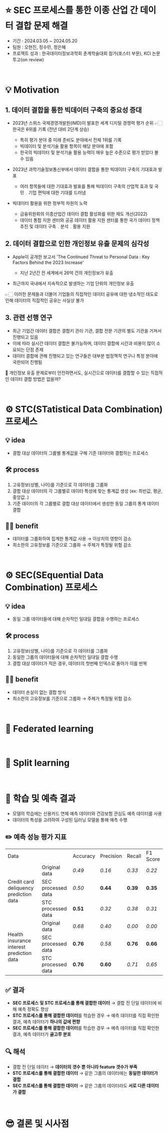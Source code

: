 # ⭐️ SEC 프로세스를 통한 이종 산업 간 데이터 결합 문제 해결
- 기간 : 2024.03.05 ~ 2024.05.20
- 팀원 : 오현진, 정수민, 정은혜
- 프로젝트 성과 : 한국데이터정보과학회 춘계학술대회 참가(포스터 부문), KCI 논문 투고(on review)

&nbsp;

# 💡 Motivation

## 1. 데이터 결합을 통한 빅데이터 구축의 중요성 증대
- 2023년 스위스 국제경영개발원(IMD)이 발표한 세계 디지털 경쟁력 평가 순위 👉🏻 한국은 6위를 기록 (전년 대비 2단계 상승)
  - 특히 평가 분야 중 미래 준비도 분야에서 전체 1위를 기록
  - 빅데이터 및 분석기술 활용 항목이 해당 분야에 포함
  - 한국의 빅데이터 및 분석기술 활용 능력이 매우 높은 수준으로 평가 받았다 볼 수 있음
  
- 2023년 과학기술정보통신부에서 데이터 결합을 통한 빅데이터 구축의 기대효과 발표
  - 여러 항목들에 대한 기대효과 발표를 통해 빅데이터 구축의 산업적 효과 및 국민﹒기업 편익에 대한 기대를 드러냄

- 빅데이터 활용을 위한 정부적 차원의 노력
  - 금융위원회의 이종산업간 데이터 결합 활성화를 위한 제도 개선(2022)
  - 데이터 통합 지원 센터와 공공 데이터 활용 지원 센터를 통한 국가 데이터 정책 추진 및 데이터 구축﹒분석﹒활용 지원

## 2. 데이터 결합으로 인한 개인정보 유출 문제의 심각성
- Apple이 공개한 보고서 'The Continued Threat to Personal Data : Key Factors Behind the 2023 Increase'
  - 지난 2년간 전 세계에서 26억 건의 개인정보가 유출

- 최근까지 국내에서 지속적으로 발생하는 기업 단위의 개인정보 유출

👉🏻 이러한 문제들과 더불어 기업들의 직접적인 데이터 공유에 대한 냉소적인 태도로 인해 데이터의 직접적인 공유는 사실상 불가

## 3. 관련 선행 연구
- 최근 기업간 데이터 결합은 결합키 관리 기관, 결합 전문 기관의 별도 기관을 거쳐서 진행되고 있음
- 이에 따라 실시간 데이터 결합은 불가능하며, 데이터 결합에 시간과 비용이 많이 소요되는 단점 존재
- 데이터 결합에 관해 진행되고 있는 연구들은 대부분 법정책적 연구나 특정 분야에 국한되어 진행됨

🤔 개인정보 유출 문제로부터 안전하면서도, 실시간으로 데이터를 결합할 수 있는 직접적인 데이터 결합 방법은 없을까?

&nbsp;

# ⚙️ STC(STatistical Data Combination) 프로세스
## 💡 idea
- 결합 대상 데이터의 그룹별 통계값을 구해 기준 데이터와 결합하는 프로세스

## 🛠️ process
1. 고유정보(성별, 나이)를 기준으로 각 데이터를 그룹화
2. 결합 대상 데이터의 각 그룹별로 데이터 특성에 맞는 통계값 생성 (ex: 최빈값, 평균, 중앙값..)
3. 기준 데이터의 각 그룹별로 결합 대상 데이터에서 생성한 동일 그룹의 통계 데이터 결합

## 👍🏻 benefit
- 데이터를 그룹화하여 집계한 통계값 사용 → 이상치의 영향이 감소
- 최소한의 고유정보를 기준으로 그룹화 → 주체가 특정될 위험 감소

&nbsp;

# ⚙️ SEC(SEquential Data Combination) 프로세스
## 💡 idea
- 동일 그룹 데이터들에 대해 순차적인 일대일 결합을 수행하는 프로세스

## 🛠️ process
1. 고유정보(성별, 나이)를 기준으로 각 데이터를 그룹화
2. 동일한 그룹의 데이터들에 대해 순차적인 일대일 결합 수행
3. 결합 대상 데이터가 적은 경우, 데이터의 첫번째 인덱스로 돌아가 이를 반복

## 👍🏻 benefit
- 데이터 손실이 없는 결합 방식
- 최소한의 고유정보를 기준으로 그룹화 → 주체가 특정될 위험 감소

&nbsp;

# 📖 Federated learning

&nbsp;

# 📖 Split learning

&nbsp;

# 📝 학습 및 예측 결과
- 모델의 학습에는 신용카드 연체 예측 데이터와 건강보험 관심도 예측 데이터를 사용
- 데이터의 특성을 고려하여 구성된 딥러닝 모델을 통해 예측 수행

## ✏️ 예측 성능 평가 지표
<table>
  <tr>
    <td colspan="2"> Data </td>
    <td> Accuracy </td>
    <td> Precision </td>
    <td> Recall </td>
    <td> F1 Score </td>
  </tr>
  <tr>
    <td rowspan="3"> Credit card deliquency prediction data </td>
    <td> Original data </td>
    <td> <em>0.49</em> </td>
    <td> <em>0.16</em> </td>
    <td> <em>0.33</em> </td>
    <td> <em>0.22</em> </td>
  </tr>
  <tr>
    <td> SEC processed data </td>
    <td> <em>0.50</em> </td>
    <td> <b>0.44</b> </td>
    <td> <b>0.39</b> </td>
    <td> <b>0.35</b> </td>
  </tr>
  <tr>
    <td> STC processed data </td>
    <td> <b>0.51</b> </td>
    <td> <em>0.32</em> </td>
    <td> <em>0.38</em> </td>
    <td> <em>0.31</em> </td>
  </tr>
  <tr>
    <td rowspan="3"> Health insurance interest prediction data </td>
    <td> Original data </td>
    <td> <em>0.68</em> </td>
    <td> <em>0.40</em> </td>
    <td> <em>0.00</em> </td>
    <td> <em>0.00</em> </td>
  </tr>
  <tr>
    <td> SEC processed data </td>
    <td> <b>0.76</b> </td>
    <td> <em>0.58</em> </td>
    <td> <b>0.76</b> </td>
    <td> <b>0.66</b> </td>
  </tr>
  <tr>
    <td> STC processed data </td>
    <td> <b>0.76</b> </td>
    <td> <b>0.60</b> </td>
    <td> <em>0.71</em> </td>
    <td> <em>0.65</em> </td>
  </tr>
</table>

## ✅ 결과
- **SEC 프로세스 및 STC 프로세스를 통해 결합한 데이터** → 결합 전 단일 데이터에 비해 예측 정확도 향상
- **STC 프로세스를 통해 결합한 데이터**를 학습한 경우 → 예측 데이터를 직접 확인한 결과, 예측 데이터가 **하나의 값에 편향**
- **SEC 프로세스를 통해 결합한 데이터**를 학습한 경우 → 예측 데이터를 직접 확인한 결과, 예측 데이터가 **골고루 분포**

## 🔍 해석
- 결합 전 단일 데이터 → **데이터의 갯수 뿐 아니라 feature 갯수가 부족**
- **STC 프로세스를 통해 결합한 데이터** → 같은 그룹의 데이터에는 **동일한 데이터가 결합**
- **SEC 프로세스를 통해 결합한 데이터** → 같은 그룹의 데이터라도 **서로 다른 데이터가 결합**

&nbsp;

# 😎 결론 및 시사점
